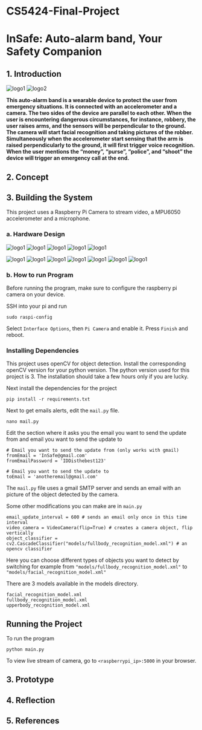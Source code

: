 # CS5424-Final-Project
# InSafe: Auto-alarm band, Your Safety Companion
## 1. Introduction

![logo1](https://github.com/williamzhang012998/CS5424-Final-Project/blob/main/logo1.png)
![logo2](https://github.com/williamzhang012998/CS5424-Final-Project/blob/main/logo2.png)

**This auto-alarm band is a wearable device to protect the user from emergency situations. It is connected with an accelerometer and a camera. The two sides of the device are parallel to each other. When the user is encountering dangerous circumstances, for instance, robbery, the user raises arms, and the sensors will be perpendicular to the ground. The camera will start facial recognition and taking pictures of the robber. Simultaneously when the accelerometer start sensing that the arm is raised perpendicularly to the ground, it will first trigger voice recognition. When the user mentions the “money”, “purse”, “police”, and “shoot” the device will trigger an emergency call at the end.**

## 2. Concept


## 3. Building the System

This project uses a Raspberry Pi Camera to stream video, a MPU6050 accelerometer and a microphone. 

### a. Hardware Design

![logo1](https://github.com/williamzhang012998/CS5424-Final-Project/blob/main/wearable0.jpg)
![logo1](https://github.com/williamzhang012998/CS5424-Final-Project/blob/main/wearable.jpg)
![logo1](https://github.com/williamzhang012998/CS5424-Final-Project/blob/main/wearable1.jpg)
![logo1](https://github.com/williamzhang012998/CS5424-Final-Project/blob/main/wearable2.jpg)
![logo1](https://github.com/williamzhang012998/CS5424-Final-Project/blob/main/wearable3.jpg)


![logo1](https://github.com/williamzhang012998/CS5424-Final-Project/blob/main/accelerometer0.jpg)
![logo1](https://github.com/williamzhang012998/CS5424-Final-Project/blob/main/accelerometer1.jpg)
![logo1](https://github.com/williamzhang012998/CS5424-Final-Project/blob/main/accelerometer2.jpg)
![logo1](https://github.com/williamzhang012998/CS5424-Final-Project/blob/main/accelerometer3.jpg)
![logo1](https://github.com/williamzhang012998/CS5424-Final-Project/blob/main/accelerometer4.jpg)
![logo1](https://github.com/williamzhang012998/CS5424-Final-Project/blob/main/accelerometer5.jpg)
![logo1](https://github.com/williamzhang012998/CS5424-Final-Project/blob/main/accelerometer6.jpg)

### b. How to run Program

Before running the program, make sure to configure the raspberry pi camera on your device.

SSH into your pi and run

```
sudo raspi-config
```

Select `Interface Options`, then `Pi Camera` and enable it. Press `Finish` and reboot.

### Installing Dependencies

This project uses openCV for object detection. Install the corresponding openCV version for your python version. The python version used for this project is 3. The installation should take a few hours only if you are lucky.

Next install the dependencies for the project

```
pip install -r requirements.txt
```

Next to get emails alerts, edit the `mail.py` file.

```
nano mail.py
```

Edit the section where it asks you the email you want to send the update from and email you want to send the update to

```
# Email you want to send the update from (only works with gmail)
fromEmail = 'InSafe@gmail.com'
fromEmailPassword = 'IDDisthebest123'

# Email you want to send the update to
toEmail = 'anotheremail@gmail.com'
```

The `mail.py` file uses a gmail SMTP server and sends an email with an picture of the object detected by the camera. 

Some other modifications you can make are in `main.py`


```
email_update_interval = 600 # sends an email only once in this time interval
video_camera = VideoCamera(flip=True) # creates a camera object, flip vertically
object_classifier = cv2.CascadeClassifier("models/fullbody_recognition_model.xml") # an opencv classifier
```

Here you can choose different types of objects you want to detect by switching for example from `"models/fullbody_recognition_model.xml"` to `"models/facial_recognition_model.xml"`

There are 3 models available in the models directory.

```
facial_recognition_model.xml
fullbody_recognition_model.xml
upperbody_recognition_model.xml
```

## Running the Project

To run the program

```
python main.py
```
To view live stream of camera, go to `<raspberrypi_ip>:5000` in your browser.

## 3. Prototype


## 4. Reflection


## 5. References
